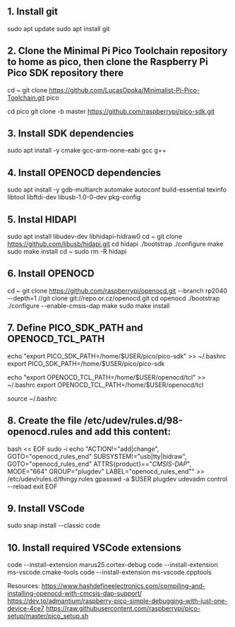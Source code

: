 ## 1. Install git
sudo apt update
sudo apt install git

## 2. Clone the Minimal Pi Pico Toolchain repository to home as pico, then clone the Raspberry Pi Pico SDK repository there
cd ~
git clone https://github.com/LucasOpoka/Minimalist-Pi-Pico-Toolchain.git pico

cd pico
git clone -b master https://github.com/raspberrypi/pico-sdk.git

## 3. Install SDK dependencies
sudo apt install -y cmake gcc-arm-none-eabi gcc g++

## 4. Install OPENOCD dependencies
sudo apt install -y gdb-multiarch automake autoconf build-essential texinfo libtool libftdi-dev libusb-1.0-0-dev pkg-config

## 5. Instal HIDAPI
sudo apt install libudev-dev libhidapi-hidraw0
cd ~
git clone https://github.com/libusb/hidapi.git
cd hidapi
./bootstrap
./configure
make
sudo make install
cd ~
sudo rm -R hidapi

## 6. Install OPENOCD
cd ~
git clone https://github.com/raspberrypi/openocd.git --branch rp2040 --depth=1
//git clone git://repo.or.cz/openocd.git
cd openocd
./bootstrap
./configure --enable-cmsis-dap
make
sudo make install


## 7. Define PICO_SDK_PATH and OPENOCD_TCL_PATH
echo "export PICO_SDK_PATH=/home/$USER/pico/pico-sdk" >> ~/.bashrc
export PICO_SDK_PATH=/home/$USER/pico/pico-sdk

echo "export OPENOCD_TCL_PATH=/home/$USER/openocd/tcl" >> ~/.bashrc
export OPENOCD_TCL_PATH=/home/$USER/openocd/tcl

source ~/.bashrc


## 8. Create the file /etc/udev/rules.d/98-openocd.rules and add this content:
bash << EOF
sudo -i
echo "ACTION!=\"add|change\", GOTO=\"openocd_rules_end\"
SUBSYSTEM!=\"usb|tty|hidraw\", GOTO=\"openocd_rules_end\"
ATTRS{product}==\"*CMSIS-DAP*\", MODE=\"664\" GROUP=\"plugdev\"
LABEL=\"openocd_rules_end\"" >> /etc/udev/rules.d/thingy.rules
gpasswd -a $USER plugdev
udevadm control --reload
exit
EOF


## 9. Install VSCode
sudo snap install --classic code


## 10. Install required VSCode extensions
code --install-extension marus25.cortex-debug
code --install-extension ms-vscode.cmake-tools
code --install-extension ms-vscode.cpptools



Resources:
https://www.hashdefineelectronics.com/compiling-and-installing-openocd-with-cmcsis-dap-support/
https://dev.to/admantium/raspberry-pico-simple-debugging-with-just-one-device-4ce7
https://raw.githubusercontent.com/raspberrypi/pico-setup/master/pico_setup.sh
